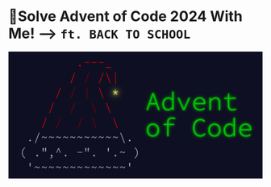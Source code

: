 # 🎄Solve Advent of Code 2024 With Me!  -->  ``` ft. BACK TO SCHOOL ```

![Alt Text](https://github.com/SYED-M-HUSSAIN/Advent-Of-Code-2024/blob/main/adventofcode-horizontal-2x1.png)
